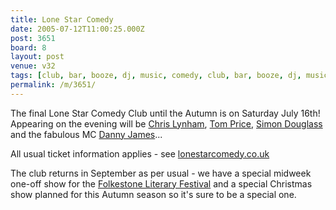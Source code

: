 ```yaml
---
title: Lone Star Comedy
date: 2005-07-12T11:00:25.000Z
post: 3651
board: 8
layout: post
venue: v32
tags: [club, bar, booze, dj, music, comedy, club, bar, booze, dj, music, comedy, folkestone, chris lynham, tom price, simon douglass, danny james, folkestone literary festival]
permalink: /m/3651/
---
```

The final Lone Star Comedy Club until the Autumn is on Saturday July 16th! Appearing on the evening will be <a href="/wiki/chris+lynham">Chris Lynham</a>, <a href="/wiki/tom+price">Tom Price</a>, <a href="/wiki/simon+douglass">Simon Douglass</a> and the fabulous MC <a href="/wiki/danny+james">Danny James</a>...

All usual ticket information applies - see <a href="http://www.lonestarcomedy.co.uk">lonestarcomedy.co.uk</a>

The club returns in September as per usual - we have a special midweek one-off show for the <a href="/wiki/folkestone+literary+festival">Folkestone Literary Festival</a> and a special Christmas show planned for this Autumn season so it's sure to be a special one.
